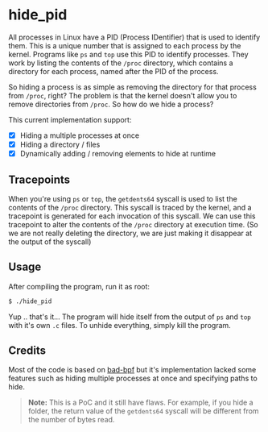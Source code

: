 # hide_pid

All processes in Linux have a PID (Process IDentifier) that is used to identify them. This is a unique number that is assigned to each process by the kernel. Programs like `ps` and `top` use this PID to identify processes. They work by listing the contents of the `/proc` directory, which contains a directory for each process, named after the PID of the process.

So hiding a process is as simple as removing the directory for that process from `/proc`, right? The problem is that the kernel doesn't allow you to remove directories from `/proc`. So how do we hide a process?

This current implementation support:

- [x] Hiding a multiple processes at once
- [x] Hiding a directory / files
- [x] Dynamically adding / removing elements to hide at runtime

## Tracepoints

When you're using `ps` or `top`, the `getdents64` syscall is used to list the contents of the `/proc` directory. This syscall is traced by the kernel, and a tracepoint is generated for each invocation of this syscall. We can use this tracepoint to alter the contents of the `/proc` directory at execution time. (So we are not really deleting the directory, we are just making it disappear at the output of the syscall)

## Usage

After compiling the program, run it as root:
```bash
$ ./hide_pid
```

Yup .. that's it... The program will hide itself from the output of `ps` and `top` with it's own `.c` files.
To unhide everything, simply kill the program.

## Credits

Most of the code is based on [bad-bpf](https://github.com/pathtofile/bad-bpf) but it's implementation lacked some features such as hiding multiple processes at once and specifying paths to hide.

> **Note:** This is a PoC and it still have flaws. For example, if you hide a folder, the return value of the `getdents64` syscall will be different from the number of bytes read.